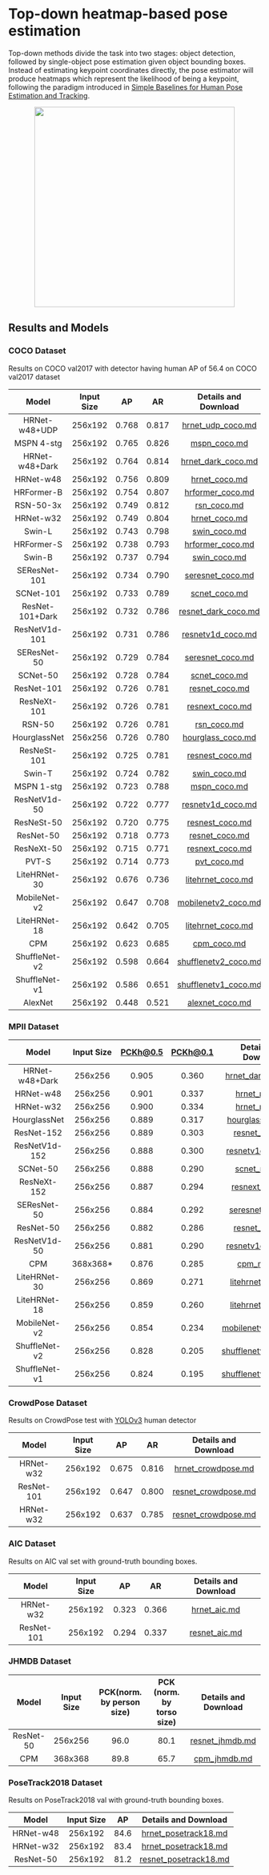 # Top-down heatmap-based pose estimation

Top-down methods divide the task into two stages: object detection, followed by single-object pose estimation given object bounding boxes. Instead of estimating keypoint coordinates directly, the pose estimator will produce heatmaps which represent the likelihood of being a keypoint, following the paradigm introduced in [Simple Baselines for Human Pose Estimation and Tracking](http://openaccess.thecvf.com/content_ECCV_2018/html/Bin_Xiao_Simple_Baselines_for_ECCV_2018_paper.html).

<div align=center>
<img src="https://user-images.githubusercontent.com/15977946/146522977-5f355832-e9c1-442f-a34f-9d24fb0aefa8.png" height=400>
</div>

## Results and Models

### COCO Dataset

Results on COCO val2017 with detector having human AP of 56.4 on COCO val2017 dataset

|      Model      | Input Size |  AP   |  AR   |                Details and Download                 |
| :-------------: | :--------: | :---: | :---: | :-------------------------------------------------: |
|  HRNet-w48+UDP  |  256x192   | 0.768 | 0.817 |    [hrnet_udp_coco.md](./coco/hrnet_udp_coco.md)    |
|   MSPN 4-stg    |  256x192   | 0.765 | 0.826 |         [mspn_coco.md](./coco/mspn_coco.md)         |
| HRNet-w48+Dark  |  256x192   | 0.764 | 0.814 |   [hrnet_dark_coco.md](./coco/hrnet_dark_coco.md)   |
|    HRNet-w48    |  256x192   | 0.756 | 0.809 |        [hrnet_coco.md](./coco/hrnet_coco.md)        |
|   HRFormer-B    |  256x192   | 0.754 | 0.807 |     [hrformer_coco.md](./coco/hrformer_coco.md)     |
|    RSN-50-3x    |  256x192   | 0.749 | 0.812 |          [rsn_coco.md](./coco/rsn_coco.md)          |
|    HRNet-w32    |  256x192   | 0.749 | 0.804 |        [hrnet_coco.md](./coco/hrnet_coco.md)        |
|     Swin-L      |  256x192   | 0.743 | 0.798 |         [swin_coco.md](./coco/swin_coco.md)         |
|   HRFormer-S    |  256x192   | 0.738 | 0.793 |     [hrformer_coco.md](./coco/hrformer_coco.md)     |
|     Swin-B      |  256x192   | 0.737 | 0.794 |         [swin_coco.md](./coco/swin_coco.md)         |
|  SEResNet-101   |  256x192   | 0.734 | 0.790 |     [seresnet_coco.md](./coco/seresnet_coco.md)     |
|    SCNet-101    |  256x192   | 0.733 | 0.789 |        [scnet_coco.md](./coco/scnet_coco.md)        |
| ResNet-101+Dark |  256x192   | 0.732 | 0.786 |  [resnet_dark_coco.md](./coco/resnet_dark_coco.md)  |
|  ResNetV1d-101  |  256x192   | 0.731 | 0.786 |    [resnetv1d_coco.md](./coco/resnetv1d_coco.md)    |
|   SEResNet-50   |  256x192   | 0.729 | 0.784 |     [seresnet_coco.md](./coco/seresnet_coco.md)     |
|    SCNet-50     |  256x192   | 0.728 | 0.784 |        [scnet_coco.md](./coco/scnet_coco.md)        |
|   ResNet-101    |  256x192   | 0.726 | 0.781 |       [resnet_coco.md](./coco/resnet_coco.md)       |
|   ResNeXt-101   |  256x192   | 0.726 | 0.781 |      [resnext_coco.md](./coco/resnext_coco.md)      |
|     RSN-50      |  256x192   | 0.726 | 0.781 |          [rsn_coco.md](./coco/rsn_coco.md)          |
|  HourglassNet   |  256x256   | 0.726 | 0.780 |    [hourglass_coco.md](./coco/hourglass_coco.md)    |
|   ResNeSt-101   |  256x192   | 0.725 | 0.781 |      [resnest_coco.md](./coco/resnest_coco.md)      |
|     Swin-T      |  256x192   | 0.724 | 0.782 |         [swin_coco.md](./coco/swin_coco.md)         |
|   MSPN 1-stg    |  256x192   | 0.723 | 0.788 |         [mspn_coco.md](./coco/mspn_coco.md)         |
|  ResNetV1d-50   |  256x192   | 0.722 | 0.777 |    [resnetv1d_coco.md](./coco/resnetv1d_coco.md)    |
|   ResNeSt-50    |  256x192   | 0.720 | 0.775 |      [resnest_coco.md](./coco/resnest_coco.md)      |
|    ResNet-50    |  256x192   | 0.718 | 0.773 |       [resnet_coco.md](./coco/resnet_coco.md)       |
|   ResNeXt-50    |  256x192   | 0.715 | 0.771 |      [resnext_coco.md](./coco/resnext_coco.md)      |
|      PVT-S      |  256x192   | 0.714 | 0.773 |          [pvt_coco.md](./coco/pvt_coco.md)          |
|  LiteHRNet-30   |  256x192   | 0.676 | 0.736 |    [litehrnet_coco.md](./coco/litehrnet_coco.md)    |
|  MobileNet-v2   |  256x192   | 0.647 | 0.708 |  [mobilenetv2_coco.md](./coco/mobilenetv2_coco.md)  |
|  LiteHRNet-18   |  256x192   | 0.642 | 0.705 |    [litehrnet_coco.md](./coco/litehrnet_coco.md)    |
|       CPM       |  256x192   | 0.623 | 0.685 |          [cpm_coco.md](./coco/cpm_coco.md)          |
|  ShuffleNet-v2  |  256x192   | 0.598 | 0.664 | [shufflenetv2_coco.md](./coco/shufflenetv2_coco.md) |
|  ShuffleNet-v1  |  256x192   | 0.586 | 0.651 | [shufflenetv1_coco.md](./coco/shufflenetv1_coco.md) |
|     AlexNet     |  256x192   | 0.448 | 0.521 |      [alexnet_coco.md](./coco/alexnet_coco.md)      |

### MPII Dataset

|     Model      | Input Size | PCKh@0.5 | PCKh@0.1 |                Details and Download                 |
| :------------: | :--------: | :------: | :------: | :-------------------------------------------------: |
| HRNet-w48+Dark |  256x256   |  0.905   |  0.360   |   [hrnet_dark_mpii.md](./mpii/hrnet_dark_mpii.md)   |
|   HRNet-w48    |  256x256   |  0.901   |  0.337   |        [hrnet_mpii.md](./mpii/hrnet_mpii.md)        |
|   HRNet-w32    |  256x256   |  0.900   |  0.334   |        [hrnet_mpii.md](./mpii/hrnet_mpii.md)        |
|  HourglassNet  |  256x256   |  0.889   |  0.317   |    [hourglass_mpii.md](./mpii/hourglass_mpii.md)    |
|   ResNet-152   |  256x256   |  0.889   |  0.303   |       [resnet_mpii.md](./mpii/resnet_mpii.md)       |
| ResNetV1d-152  |  256x256   |  0.888   |  0.300   |    [resnetv1d_mpii.md](./mpii/resnetv1d_mpii.md)    |
|    SCNet-50    |  256x256   |  0.888   |  0.290   |        [scnet_mpii.md](./mpii/scnet_mpii.md)        |
|  ResNeXt-152   |  256x256   |  0.887   |  0.294   |      [resnext_mpii.md](./mpii/resnext_mpii.md)      |
|  SEResNet-50   |  256x256   |  0.884   |  0.292   |     [seresnet_mpii.md](./mpii/seresnet_mpii.md)     |
|   ResNet-50    |  256x256   |  0.882   |  0.286   |       [resnet_mpii.md](./mpii/resnet_mpii.md)       |
|  ResNetV1d-50  |  256x256   |  0.881   |  0.290   |    [resnetv1d_mpii.md](./mpii/resnetv1d_mpii.md)    |
|      CPM       | 368x368\*  |  0.876   |  0.285   |          [cpm_mpii.md](./mpii/cpm_mpii.md)          |
|  LiteHRNet-30  |  256x256   |  0.869   |  0.271   |    [litehrnet_mpii.md](./mpii/litehrnet_mpii.md)    |
|  LiteHRNet-18  |  256x256   |  0.859   |  0.260   |    [litehrnet_mpii.md](./mpii/litehrnet_mpii.md)    |
|  MobileNet-v2  |  256x256   |  0.854   |  0.234   |  [mobilenetv2_mpii.md](./mpii/mobilenetv2_mpii.md)  |
| ShuffleNet-v2  |  256x256   |  0.828   |  0.205   | [shufflenetv2_mpii.md](./mpii/shufflenetv2_mpii.md) |
| ShuffleNet-v1  |  256x256   |  0.824   |  0.195   | [shufflenetv1_mpii.md](./mpii/shufflenetv1_mpii.md) |

### CrowdPose Dataset

Results on CrowdPose test with [YOLOv3](https://github.com/eriklindernoren/PyTorch-YOLOv3) human detector

|   Model    | Input Size |  AP   |  AR   |                  Details and Download                  |
| :--------: | :--------: | :---: | :---: | :----------------------------------------------------: |
| HRNet-w32  |  256x192   | 0.675 | 0.816 |  [hrnet_crowdpose.md](./crowdpose/hrnet_crowdpose.md)  |
| ResNet-101 |  256x192   | 0.647 | 0.800 | [resnet_crowdpose.md](./crowdpose/resnet_crowdpose.md) |
| HRNet-w32  |  256x192   | 0.637 | 0.785 | [resnet_crowdpose.md](./crowdpose/resnet_crowdpose.md) |

### AIC Dataset

Results on AIC val set with ground-truth bounding boxes.

|   Model    | Input Size |  AP   |  AR   |         Details and Download         |
| :--------: | :--------: | :---: | :---: | :----------------------------------: |
| HRNet-w32  |  256x192   | 0.323 | 0.366 |  [hrnet_aic.md](./aic/hrnet_aic.md)  |
| ResNet-101 |  256x192   | 0.294 | 0.337 | [resnet_aic.md](./aic/resnet_aic.md) |

### JHMDB Dataset

|   Model   | Input Size | PCK(norm. by person size) | PCK (norm. by torso size) |            Details and Download            |
| :-------: | :--------: | :-----------------------: | :-----------------------: | :----------------------------------------: |
| ResNet-50 |  256x256   |           96.0            |           80.1            | [resnet_jhmdb.md](./jhmdb/resnet_jhmdb.md) |
|    CPM    |  368x368   |           89.8            |           65.7            |    [cpm_jhmdb.md](./jhmdb/cpm_jhmdb.md)    |

### PoseTrack2018 Dataset

Results on PoseTrack2018 val with ground-truth bounding boxes.

|   Model   | Input Size |  AP  |                     Details and Download                     |
| :-------: | :--------: | :--: | :----------------------------------------------------------: |
| HRNet-w48 |  256x192   | 84.6 |  [hrnet_posetrack18.md](./posetrack18/hrnet_posetrack18.md)  |
| HRNet-w32 |  256x192   | 83.4 |  [hrnet_posetrack18.md](./posetrack18/hrnet_posetrack18.md)  |
| ResNet-50 |  256x192   | 81.2 | [resnet_posetrack18.md](./posetrack18/resnet_posetrack18.md) |

